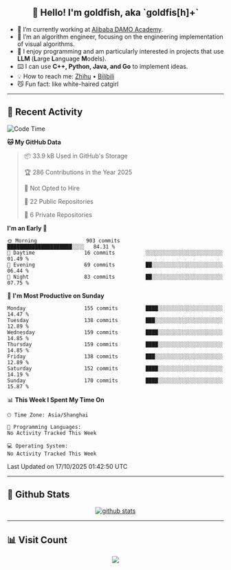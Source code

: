 
<h2 align="center">👋 Hello! I'm goldfish, aka `goldfis[h]+`</h2>

- 📍 I’m currently working at [Alibaba DAMO Academy](https://damo.alibaba.com/).  
- 🌱 I’m an algorithm engineer, focusing on the engineering implementation of visual algorithms.  
- 💬 I enjoy programming and am particularly interested in projects that use **LLM** (**L**arge **L**anguage **M**odels).   
- ⌨️ I can use **C++, Python, Java, and Go** to implement ideas.  
- 💡 How to reach me: [Zhihu](https://www.zhihu.com/people/goldfishh) • [Bilibili](https://space.bilibili.com/11349246)  
- 😼 Fun fact: like white-haired catgirl  

-------

## 🔧 Recent Activity

<!--START_SECTION:waka-->
![Code Time](http://img.shields.io/badge/Code%20Time-97%20hrs%2024%20mins-blue)

**🐱 My GitHub Data** 

> 📦 33.9 kB Used in GitHub's Storage 
 > 
> 🏆 286 Contributions in the Year 2025
 > 
> 🚫 Not Opted to Hire
 > 
> 📜 22 Public Repositories 
 > 
> 🔑 6 Private Repositories 
 > 
**I'm an Early 🐤** 

```text
🌞 Morning                903 commits         █████████████████████░░░░   84.31 % 
🌆 Daytime                16 commits          ░░░░░░░░░░░░░░░░░░░░░░░░░   01.49 % 
🌃 Evening                69 commits          ██░░░░░░░░░░░░░░░░░░░░░░░   06.44 % 
🌙 Night                  83 commits          ██░░░░░░░░░░░░░░░░░░░░░░░   07.75 % 
```
📅 **I'm Most Productive on Sunday** 

```text
Monday                   155 commits         ████░░░░░░░░░░░░░░░░░░░░░   14.47 % 
Tuesday                  138 commits         ███░░░░░░░░░░░░░░░░░░░░░░   12.89 % 
Wednesday                159 commits         ████░░░░░░░░░░░░░░░░░░░░░   14.85 % 
Thursday                 159 commits         ████░░░░░░░░░░░░░░░░░░░░░   14.85 % 
Friday                   138 commits         ███░░░░░░░░░░░░░░░░░░░░░░   12.89 % 
Saturday                 152 commits         ████░░░░░░░░░░░░░░░░░░░░░   14.19 % 
Sunday                   170 commits         ████░░░░░░░░░░░░░░░░░░░░░   15.87 % 
```


📊 **This Week I Spent My Time On** 

```text
🕑︎ Time Zone: Asia/Shanghai

💬 Programming Languages: 
No Activity Tracked This Week

💻 Operating System: 
No Activity Tracked This Week
```


 Last Updated on 17/10/2025 01:42:50 UTC
<!--END_SECTION:waka-->

-------

## 📆 Github Stats

<p align="center">
    <a href="https://github.com/anuraghazra/github-readme-stats">
      <img src="https://github-readme-stats.vercel.app/api?username=goldfishh&show_icons=true&theme=dracula" alt="github stats" />
    </a>
</p>

-------

## 📊 Visit Count

<p align="center">
  <a href="https://count.getloli.com/"><img src="https://count.getloli.com/get/@:goldfishh?theme=rule34"></a>
</p>

